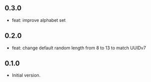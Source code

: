 ## 0.3.0

- feat: improve alphabet set

## 0.2.0

- feat: change default random length from 8 to 13 to match UUIDv7

## 0.1.0

- Initial version.
